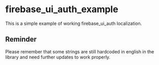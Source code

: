 # firebase_ui_auth_example

This is a simple example of working firebase_ui_auth localization.

## Reminder

Please remember that some strings are still hardcoded in english in the library and need further updates to work properly.

